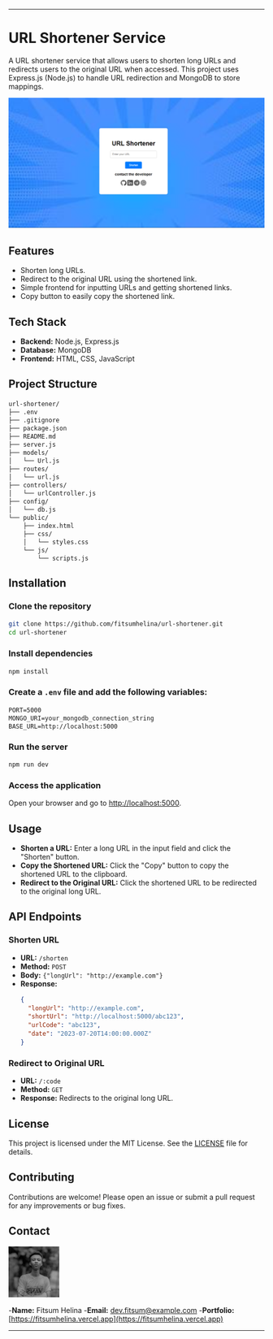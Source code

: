 
---

# URL Shortener Service

A URL shortener service that allows users to shorten long URLs and redirects users to the original URL when accessed. This project uses Express.js (Node.js) to handle URL redirection and MongoDB to store mappings.

![Portfolio Screenshot](./public//assets//site.png) <!-- Add a screenshot of your website here -->


## Features

- Shorten long URLs.
- Redirect to the original URL using the shortened link.
- Simple frontend for inputting URLs and getting shortened links.
- Copy button to easily copy the shortened link.

## Tech Stack

- **Backend:** Node.js, Express.js
- **Database:** MongoDB
- **Frontend:** HTML, CSS, JavaScript

## Project Structure

```plaintext
url-shortener/
├── .env
├── .gitignore
├── package.json
├── README.md
├── server.js
├── models/
│   └── Url.js
├── routes/
│   └── url.js
├── controllers/
│   └── urlController.js
├── config/
│   └── db.js
└── public/
    ├── index.html
    ├── css/
    │   └── styles.css
    └── js/
        └── scripts.js
```

## Installation

### Clone the repository

```bash
git clone https://github.com/fitsumhelina/url-shortener.git
cd url-shortener
```

### Install dependencies

```bash
npm install
```

### Create a `.env` file and add the following variables:

```env
PORT=5000
MONGO_URI=your_mongodb_connection_string
BASE_URL=http://localhost:5000
```

### Run the server

```bash
npm run dev
```

### Access the application

Open your browser and go to [http://localhost:5000](http://localhost:5000).

## Usage

- **Shorten a URL:** Enter a long URL in the input field and click the "Shorten" button.
- **Copy the Shortened URL:** Click the "Copy" button to copy the shortened URL to the clipboard.
- **Redirect to the Original URL:** Click the shortened URL to be redirected to the original long URL.

## API Endpoints

### Shorten URL

- **URL:** `/shorten`
- **Method:** `POST`
- **Body:** `{"longUrl": "http://example.com"}`
- **Response:**
    ```json
    {
      "longUrl": "http://example.com",
      "shortUrl": "http://localhost:5000/abc123",
      "urlCode": "abc123",
      "date": "2023-07-20T14:00:00.000Z"
    }
    ```

### Redirect to Original URL

- **URL:** `/:code`
- **Method:** `GET`
- **Response:** Redirects to the original long URL.

## License

This project is licensed under the MIT License. See the [LICENSE](LICENSE) file for details.

## Contributing

Contributions are welcome! Please open an issue or submit a pull request for any improvements or bug fixes.

## Contact

<p >
  <img src="./public//assets//profilepic.jpg" alt="Fitsum Helina" width="100" height="100"/>
</p>

-**Name:** Fitsum Helina
-**Email:** dev.fitsum@example.com
-**Portfolio:** [https://fitsumhelina.vercel.app](https://fitsumhelina.vercel.app)

---
